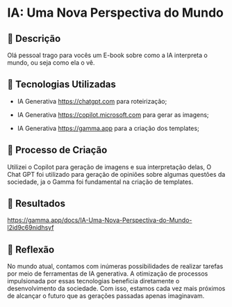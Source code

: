 # IA: Uma Nova Perspectiva do Mundo

## 📒 Descrição
Olá pessoal trago para vocês um E-book sobre como a IA interpreta o mundo, ou seja como ela o vê.

## 🤖 Tecnologias Utilizadas
- IA Generativa https://chatgpt.com  para roteirização;

- IA Generativa https://copilot.microsoft.com para gerar as imagens;

- IA Generativa https://gamma.app para a criação dos templates;

## 🧐 Processo de Criação
Utilizei o Copilot para geração de imagens e sua interpretação delas, O Chat GPT foi utilizado para geração de opiniões sobre algumas questões da sociedade, ja o Gamma foi fundamental na criação de templates.

## 🚀 Resultados
https://gamma.app/docs/IA-Uma-Nova-Perspectiva-do-Mundo-l2id9c69nidhsyf

## 💭 Reflexão
No mundo atual, contamos com inúmeras possibilidades de realizar tarefas por meio de ferramentas de IA generativa. A otimização de processos impulsionada por essas tecnologias beneficia diretamente o desenvolvimento da sociedade. Com isso, estamos cada vez mais próximos de alcançar o futuro que as gerações passadas apenas imaginavam.

